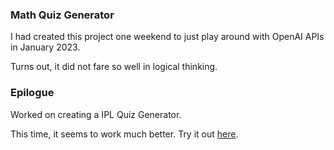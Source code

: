 ### Math Quiz Generator

I had created this project one weekend to just play around with OpenAI APIs in January 2023.

Turns out, it did not fare so well in logical thinking.

### Epilogue

Worked on creating a IPL Quiz Generator.

This time, it seems to work much better. Try it out [here](https://github.com/sidPhoenix17/math-quiz-generator).
